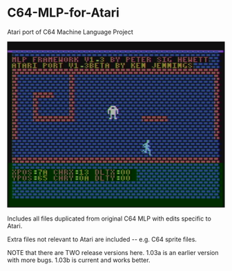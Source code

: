 # C64-MLP-for-Atari
Atari port of C64 Machine Language Project

[![AtariMLPScreen](https://github.com/kenjennings/C64-MLP-for-Atari/blob/master/AtariMLP.png)](#features)

Includes all files duplicated from original C64 MLP with edits specific to Atari.

Extra files not relevant to Atari are included -- e.g. C64 sprite files.

NOTE that there are TWO release versions here.  1.03a is an earlier version with more bugs.   1.03b is current and works better.

